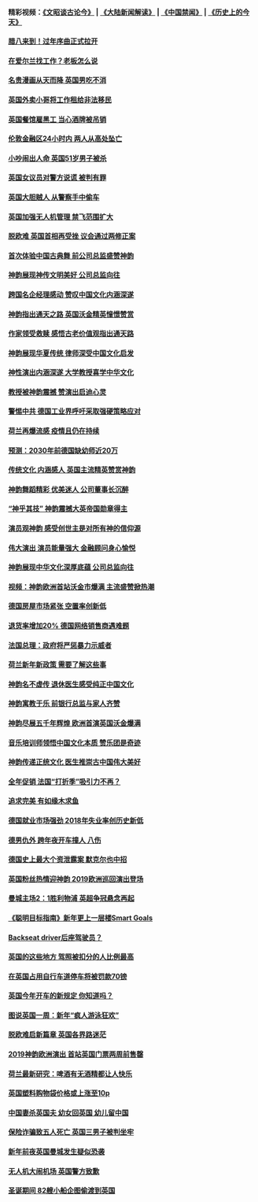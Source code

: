 #### 精彩视频：[《文昭谈古论今》](https://github.com/gfw-breaker/wenzhao/blob/master/README.md?t=01111230) | [《大陆新闻解读》](https://github.com/gfw-breaker/ntdtv-comedy/blob/master/README.md?t=01111230) | [《中国禁闻》](https://github.com/gfw-breaker/ntdtv-news/blob/master/README.md?t=01111230) | [《历史上的今天》](https://github.com/gfw-breaker/today-in-history/blob/master/README.md?t=01111230) 

#### [腊八来到！过年序曲正式拉开](../pages/nsc974/n10968649.md?t=01111230) 

#### [在爱尔兰找工作？老板怎么说](../pages/nsc974/n10968555.md?t=01111230) 

#### [名贵漫画从天而降 英国男吃不消](../pages/nsc974/n10968559.md?t=01111230) 

#### [英国外卖小哥将工作租给非法移民](../pages/nsc974/n10968548.md?t=01111230) 

#### [英国餐馆雇黑工 当心酒牌被吊销](../pages/nsc974/n10968537.md?t=01111230) 

#### [伦敦金融区24小时内 两人从高处坠亡](../pages/nsc974/n10968533.md?t=01111230) 

#### [小吵闹出人命 英国51岁男子被杀](../pages/nsc974/n10968526.md?t=01111230) 

#### [英国女议员对警方说谎 被判有罪](../pages/nsc974/n10968517.md?t=01111230) 

#### [英国大胆贼人 从警察手中偷车](../pages/nsc974/n10968489.md?t=01111230) 

#### [英国加强无人机管理 禁飞范围扩大](../pages/nsc974/n10968473.md?t=01111230) 

#### [脱欧难 英国首相再受挫 议会通过两修正案](../pages/nsc974/n10968468.md?t=01111230) 

#### [首次体验中国古典舞 前公司总监盛赞神韵](../pages/nsc974/n10967619.md?t=01111230) 

#### [神韵展现神传文明美好 公司总监向往](../pages/nsc974/n10967402.md?t=01111230) 

#### [跨国名企经理感动 赞叹中国文化内涵深遂](../pages/nsc974/n10967396.md?t=01111230) 

#### [神韵指出通天之路 英国沃金精英憧憬赞赏](../pages/nsc974/n10967254.md?t=01111230) 

#### [作家领受救赎 感悟古老价值观指出通天路](../pages/nsc974/n10967056.md?t=01111230) 

#### [神韵展现华夏传统 律师深受中国文化启发](../pages/nsc974/n10966824.md?t=01111230) 

#### [神性演出内涵深遂 大学教授喜学中华文化](../pages/nsc974/n10966804.md?t=01111230) 

#### [教授被神韵震撼 赞演出启迪心灵](../pages/nsc974/n10966792.md?t=01111230) 

#### [警惕中共 德国工业界呼吁采取强硬策略应对](../pages/nsc974/n10966701.md?t=01111230) 

#### [荷兰再爆流感 疫情且仍在持续](../pages/nsc974/n10965996.md?t=01111230) 

#### [预测：2030年前德国缺幼师近20万](../pages/nsc974/n10965934.md?t=01111230) 

#### [传统文化 内涵感人 英国主流精英赞赏神韵](../pages/nsc974/n10965374.md?t=01111230) 

#### [神韵舞蹈精彩 优美迷人 公司董事长沉醉](../pages/nsc974/n10965237.md?t=01111230) 

#### [“神乎其技” 神韵震撼大英帝国勋章得主](../pages/nsc974/n10964718.md?t=01111230) 

#### [演员观神韵 感受创世主是对所有神的信仰源](../pages/nsc974/n10964931.md?t=01111230) 

#### [伟大演出 演员能量强大 金融顾问身心愉悦](../pages/nsc974/n10964616.md?t=01111230) 

#### [神韵展现中华文化深厚底蕴 公司总监向往](../pages/nsc974/n10964581.md?t=01111230) 

#### [视频：神韵欧洲首站沃金市爆满 主流盛赞掀热潮](../pages/nsc974/n10964483.md?t=01111230) 

#### [德国房屋市场紧张 空置率创新低](../pages/nsc974/n10964397.md?t=01111230) 

#### [退货率增加20% 德国网络销售商遇难题](../pages/nsc974/n10964456.md?t=01111230) 

#### [法国总理：政府将严惩暴力示威者](../pages/nsc974/n10963993.md?t=01111230) 

#### [荷兰新年新政策 需要了解这些事](../pages/nsc974/n10963965.md?t=01111230) 

#### [神韵名不虚传 退休医生感受纯正中国文化](../pages/nsc974/n10962905.md?t=01111230) 

#### [神韵寓教于乐 前银行总监与家人齐赞](../pages/nsc974/n10962993.md?t=01111230) 

#### [神韵尽展五千年辉煌 欧洲首演英国沃金爆满](../pages/nsc974/n10962683.md?t=01111230) 

#### [音乐培训师领悟中国文化本质 赞乐团是奇迹](../pages/nsc974/n10962443.md?t=01111230) 

#### [神韵传递正统文化 医生推崇古中国伟大美好](../pages/nsc974/n10962397.md?t=01111230) 

#### [全年促销 法国“打折季”吸引力不再？](../pages/nsc974/n10961553.md?t=01111230) 

#### [追求完美 有如缘木求鱼](../pages/nsc974/n10962255.md?t=01111230) 

#### [德国就业市场强劲 2018年失业率创历史新低](../pages/nsc974/n10961491.md?t=01111230) 

#### [德男仇外 跨年夜开车撞人 八伤](../pages/nsc974/n10961367.md?t=01111230) 

#### [德国史上最大个资泄露案 默克尔也中招](../pages/nsc974/n10960100.md?t=01111230) 

#### [英国粉丝热情迎神韵 2019欧洲巡回演出登场](../pages/nsc974/n10958683.md?t=01111230) 

#### [曼城主场2：1胜利物浦 英超争冠悬念再起](../pages/nsc974/n10954843.md?t=01111230) 

#### [《聪明目标指南》新年更上一层楼Smart Goals](../pages/nsc974/n10954583.md?t=01111230) 

#### [Backseat driver后座驾驶员？](../pages/nsc974/n10954192.md?t=01111230) 

#### [英国的这些地方 驾照被扣分的人比例最高](../pages/nsc974/n10954152.md?t=01111230) 

#### [在英国占用自行车道停车将被罚款70镑](../pages/nsc974/n10954142.md?t=01111230) 

#### [英国今年开车的新规定 你知道吗？](../pages/nsc974/n10953267.md?t=01111230) 

#### [图说英国一周：新年“疯人游泳狂欢”](../pages/nsc974/n10953234.md?t=01111230) 

#### [脱欧难启新篇章 英国各界路迷茫](../pages/nsc974/n10951727.md?t=01111230) 

#### [2019神韵欧洲演出 首站英国门票两周前售罄](../pages/nsc974/n10951678.md?t=01111230) 

#### [荷兰最新研究：啤酒有无酒精都让人快乐](../pages/nsc974/n10950834.md?t=01111230) 

#### [英国塑料购物袋价格或上涨至10p](../pages/nsc974/n10951770.md?t=01111230) 

#### [中国妻杀英国夫 幼女回英国 幼儿留中国](../pages/nsc974/n10951754.md?t=01111230) 

#### [保险诈骗致五人死亡 英国三男子被判坐牢](../pages/nsc974/n10951747.md?t=01111230) 

#### [新年前夜英国曼城发生疑似恐袭](../pages/nsc974/n10951741.md?t=01111230) 

#### [无人机大闹机场 英国警方致歉](../pages/nsc974/n10951733.md?t=01111230) 

#### [圣诞期间 82艘小船企图偷渡到英国](../pages/nsc974/n10951711.md?t=01111230) 

